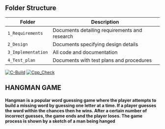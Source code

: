 ## Folder Structure
Folder             | Description
-------------------| -----------------------------------------
`1_Requirements`   | Documents detailing requirements and research
`2_Design`         | Documents specifying design details
`3_Implementation` | All code and documentation
`4_Test_plan`      | Documents with test plans and procedures


[![C-Build](https://github.com/ragasrikonakalla/Ltts_mini_project/actions/workflows/c-build.yml/badge.svg)](https://github.com/ragasrikonakalla/Ltts_mini_project/actions/workflows/c-build.yml)         [![Cpp_Check](https://github.com/ragasrikonakalla/Ltts_mini_project/actions/workflows/cpp_check.yml/badge.svg)](https://github.com/ragasrikonakalla/Ltts_mini_project/actions/workflows/cpp_check.yml)

## HANGMAN GAME  
#### Hangman is a popular word guessing game where the player attempts to build a missing word by guessing one letter at a time. If a player guesses the word within the chances then he wins.   After a certain number of incorrect guesses, the game ends and the player loses. The game process is shown by a sketch of a man being hanged


